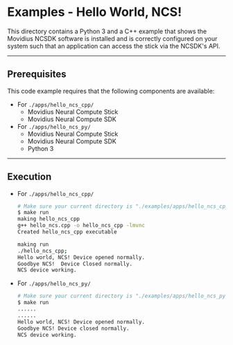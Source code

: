 # Examples - Hello World, NCS!

This directory contains a Python 3 and a C++ example that shows the Movidius NCSDK software is installed and is correctly configured on your system such that an application can access the stick via the NCSDK's API.

---
## Prerequisites

This code example requires that the following components are available:
* For `./apps/hello_ncs_cpp/`
    * Movidius Neural Compute Stick
    * Movidius Neural Compute SDK
* For `./apps/hello_ncs_py/`
    * Movidius Neural Compute Stick
    * Movidius Neural Compute SDK
    * Python 3

---
## Execution

* For `./apps/hello_ncs_cpp/`
    ```bash
    # Make sure your current directory is "./examples/apps/hello_ncs_cpp/"
    $ make run
    making hello_ncs_cpp
    g++ hello_ncs.cpp -o hello_ncs_cpp -lmvnc
    Created hello_ncs_cpp executable

    making run
    ./hello_ncs_cpp;
    Hello world, NCS! Device opened normally.
    Goodbye NCS!  Device Closed normally.
    NCS device working.
    ```
* For `./apps/hello_ncs_py/`
    ```bash
    # Make sure your current directory is "./examples/apps/hello_ncs_py/"
    $ make run
    ......
    ......
    Hello world, NCS! Device opened normally.
    Goodbye NCS! Device closed normally.
    NCS device working.
    ```